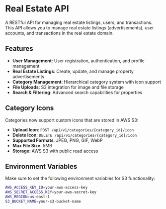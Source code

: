# Real Estate API

A RESTful API for managing real estate listings, users, and transactions. This API allows you to manage real estate listings (advertisements), user accounts, and transactions in the real estate domain.

## Features

- **User Management**: User registration, authentication, and profile management
- **Real Estate Listings**: Create, update, and manage property advertisements
- **Category Management**: Hierarchical category system with icon support
- **File Uploads**: S3 integration for image and file storage
- **Search & Filtering**: Advanced search capabilities for properties

## Category Icons

Categories now support custom icons that are stored in AWS S3:

- **Upload Icon**: `POST /api/v1/categories/{category_id}/icon`
- **Delete Icon**: `DELETE /api/v1/categories/{category_id}/icon`
- **Supported Formats**: JPEG, PNG, GIF, WebP
- **Max File Size**: 5MB
- **Storage**: AWS S3 with public read access

## Environment Variables

Make sure to set the following environment variables for S3 functionality:

```bash
AWS_ACCESS_KEY_ID=your-aws-access-key
AWS_SECRET_ACCESS_KEY=your-aws-secret-key
AWS_REGION=us-east-1
S3_BUCKET_NAME=your-s3-bucket-name
```
